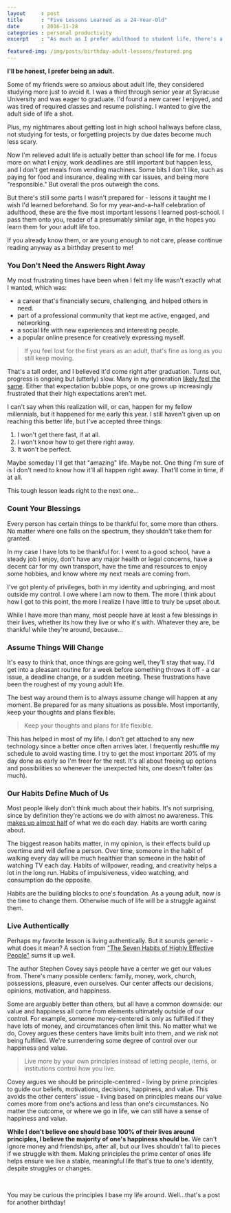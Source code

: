 ```yaml
---
layout     : post
title      : "Five Lessons Learned as a 24-Year-Old"
date       : 2016-11-28
categories : personal productivity
excerpt    : "As much as I prefer adulthood to student life, there's a few things I wish I'd learned beforehand."

featured-img: /img/posts/birthday-adult-lessons/featured.png
---
```


**I'll be honest, I prefer being an adult.**

Some of my friends were so anxious about adult life, they considered studying more just to avoid it. I was a third through senior year at Syracuse University and was eager to graduate. I'd found a new career I enjoyed, and was tired of required classes and resume polishing. I wanted to give the adult side of life a shot.

Plus, my nightmares about getting lost in high school hallways before class, not studying for tests, or forgetting projects by due dates become much less scary.

Now I'm relieved adult life is actually better than school life for me. I focus more on what I enjoy, work deadlines are still important but happen less, and I don't get meals from vending machines. Some bits I don't like, such as paying for food and insurance, dealing with car issues, and being more "responsible." But overall the pros outweigh the cons.

But there's still some parts I wasn't prepared for - lessons it taught me I wish I'd learned beforehand. So for my year-and-a-half celebration of adulthood, these are the five most important lessons I learned post-school. I pass them onto you, reader of a presumably similar age, in the hopes you learn them for your adult life too.

If you already know them, or are young enough to not care, please continue reading anyway as a birthday present to me!

### You Don't Need the Answers Right Away

My most frustrating times have been when I felt my life wasn't exactly what I wanted, which was:

* a career that's financially secure, challenging, and helped others in need.
* part of a professional community that kept me active, engaged, and networking.
* a social life with new experiences and interesting people.
* a popular online presence for creatively expressing myself.

> If you feel lost for the first years as an adult, that's fine as long as you still keep moving.

That's a tall order, and I believed it'd come right after graduation. Turns out, progress is ongoing but (utterly) slow. Many in my generation [likely feel the same](http://waitbutwhy.com/2013/09/why-generation-y-yuppies-are-unhappy.html). Either that expectation bubble pops, or one grows up increasingly frustrated that their high expectations aren't met.

I can't say when this realization will, or can, happen for my fellow millennials, but it happened for me early this year. I still haven't given up on reaching this better life, but I've accepted three things:

1. I won't get there fast, if at all.
2. I won't know how to get there right away.
3. It won't be perfect.

Maybe someday I'll get that "amazing" life. Maybe not. One thing I'm sure of is I don't need to know how it'll all happen right away. That'll come in time, if at all.

This tough lesson leads right to the next one...

### Count Your Blessings

Every person has certain things to be thankful for, some more than others. No matter where one falls on the spectrum, they shouldn't take them for granted.

In my case I have lots to be thankful for. I went to a good school, have a steady job I enjoy, don't have any major health or legal concerns, have a decent car for my own transport, have the time and resources to enjoy some hobbies, and know where my next meals are coming from.

I've got plenty of privileges, both in my identity and upbringing, and most outside my control. I owe where I am now to them. The more I think about how I got to this point, the more I realize I have little to truly be upset about.

While I have more than many, most people have at least a few blessings in their lives, whether its how they live or who it's with. Whatever they are, be thankful while they're around, because...

### Assume Things Will Change

It's easy to think that, once things are going well, they'll stay that way. I'd get into a pleasant routine for a week before something throws it off - a car issue, a deadline change, or a sudden meeting. These frustrations have been the roughest of my young adult life.

The best way around them is to always assume change will happen at any moment. Be prepared for as many situations as possible. Most importantly, keep your thoughts and plans flexible.

> Keep your thoughts and plans for life flexible.

This has helped in most of my life. I don't get attached to any new technology since a better once often arrives later. I frequently reshuffle my schedule to avoid wasting time. I try to get the most important 20% of my day done as early so I'm freer for the rest. It's all about freeing up options and possibilities so whenever the unexpected hits, one doesn't falter (as much).

### Our Habits Define Much of Us

Most people likely don't think much about their habits. It's not surprising, since by definition they're actions we do with almost no awareness. This [makes up almost half](http://alifeofproductivity.com/the-power-of-habit-review/) of what we do each day. Habits are worth caring about.

The biggest reason habits matter, in my opinion, is their effects build up overtime and will define a person. Over time, someone in the habit of walking every day will be much healthier than someone in the habit of watching TV each day. Habits of willpower, reading, and creativity helps a lot in the long run. Habits of impulsiveness, video watching, and consumption do the opposite.

Habits are the building blocks to one's foundation. As a young adult, now is the time to change them. Otherwise much of life will be a struggle against them.

### Live Authentically

Perhaps my favorite lesson is living authentically. But it sounds generic - what does it mean? A section from ["The Seven Habits of Highly Effective People"](https://www.amazon.com/Habits-Highly-Effective-People/dp/0671708635) sums it up well.

The author Stephen Covey says people have a center we get our values from. There's many possible centers: family, money, work, church, possessions, pleasure, even ourselves. Our center affects our decisions, opinions, motivation, and happiness.

Some are arguably better than others, but all have a common downside: our value and happiness all come from elements ultimately outside of our control. For example, someone money-centered is only as fulfilled if they have lots of money, and circumstances often limit this. No matter what we do, Covey argues these centers have limits built into them, and we risk not being fulfilled. We're surrendering some degree of control over our happiness and value.

> Live more by your own principles instead of letting people, items, or institutions control how you live.

Covey argues we should be principle-centered - living by prime principles to guide our beliefs, motivations, decisions, happiness, and value. This avoids the other centers' issue - living based on principles means our value comes more from one's actions and less than one's circumstances. No matter the outcome, or where we go in life, we can still have a sense of happiness and value.

**While I don't believe one should base 100% of their lives around principles, I believe the majority of one's happiness should be.** We can't ignore money and friendships, after all, but our lives shouldn't fall to pieces if we struggle with them. Making principles the prime center of ones life helps ensure we live a stable, meaningful life that's true to one's identity, despite struggles or changes.

<br>

You may be curious the principles I base my life around. Well...that's a post for another birthday!
